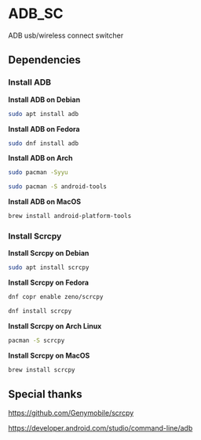 # ADB_SC
ADB usb/wireless connect switcher



## Dependencies

### Install ADB

**Install ADB on Debian**
```sh
sudo apt install adb
```

**Install ADB on Fedora**
```sh
sudo dnf install adb
```

**Install ADB on Arch**
```sh
sudo pacman -Syyu
```
```sh
sudo pacman -S android-tools
```

**Install ADB on MacOS**
```sh
brew install android-platform-tools
```


### Install Scrcpy

**Install Scrcpy on Debian**
```sh
sudo apt install scrcpy
```

**Install Scrcpy on Fedora**
```sh
dnf copr enable zeno/scrcpy
```

```sh
dnf install scrcpy
```

**Install Scrcpy on Arch Linux**
```sh
pacman -S scrcpy
```

**Install Scrcpy on MacOS**
```sh
brew install scrcpy 
```

## Special thanks
https://github.com/Genymobile/scrcpy

https://developer.android.com/studio/command-line/adb
